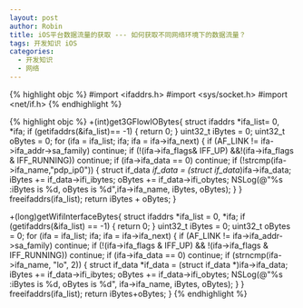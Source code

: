 ```yaml
---
layout: post
author: Robin
title: iOS平台数据流量的获取 --- 如何获取不同网络环境下的数据流量？
tags: 开发知识 iOS
categories:
  - 开发知识
  - 网络
--- 
```

 
{% highlight objc  %}
	#import <ifaddrs.h>
	#import <sys/socket.h>
	#import <net/if.h>
{% endhighlight %} 


{% highlight objc  %}
	+(int)get3GFlowIOBytes{
    struct ifaddrs *ifa_list= 0, *ifa;
    if (getifaddrs(&ifa_list)== -1) {
        return 0;
    }
    uint32_t iBytes = 0;
    uint32_t oBytes = 0;
    for (ifa = ifa_list; ifa; ifa = ifa->ifa_next) {
        if (AF_LINK != ifa->ifa_addr->sa_family)
            continue;
        if (!(ifa->ifa_flags& IFF_UP) &&!(ifa->ifa_flags & IFF_RUNNING))
            continue;
        if (ifa->ifa_data == 0)
            continue;
        if (!strcmp(ifa->ifa_name,"pdp_ip0")) {
            struct if_data *if_data = (struct if_data*)ifa->ifa_data;
            iBytes += if_data->ifi_ibytes;
            oBytes += if_data->ifi_obytes;
            NSLog(@"%s :iBytes is %d, oBytes is %d",ifa->ifa_name, iBytes, oBytes);
        }
    }
    freeifaddrs(ifa_list);
    return iBytes + oBytes;
}


+(long)getWifiInterfaceBytes{
    struct ifaddrs *ifa_list = 0, *ifa;
    if (getifaddrs(&ifa_list) == -1) {
        return 0;
    }
    uint32_t iBytes = 0;
    uint32_t oBytes = 0;
    for (ifa = ifa_list; ifa; ifa = ifa->ifa_next) {
        if (AF_LINK != ifa->ifa_addr->sa_family)
            continue;
        if (!(ifa->ifa_flags & IFF_UP) && !(ifa->ifa_flags & IFF_RUNNING))
            continue;
        if (ifa->ifa_data == 0)
            continue;
        if (strncmp(ifa->ifa_name, "lo", 2)) {
            struct if_data *if_data = (struct if_data *)ifa->ifa_data;
            iBytes += if_data->ifi_ibytes;
            oBytes += if_data->ifi_obytes;
            NSLog(@"%s :iBytes is %d, oBytes is %d", ifa->ifa_name, iBytes, oBytes);
        }
    }
    freeifaddrs(ifa_list);
    return iBytes+oBytes;
}
{% endhighlight %} 